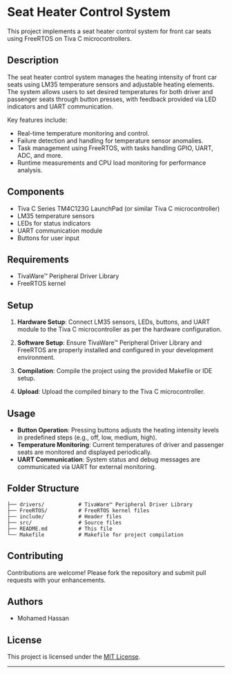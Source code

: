 # Seat Heater Control System

This project implements a seat heater control system for front car seats using FreeRTOS on Tiva C microcontrollers.

## Description

The seat heater control system manages the heating intensity of front car seats using LM35 temperature sensors and adjustable heating elements. The system allows users to set desired temperatures for both driver and passenger seats through button presses, with feedback provided via LED indicators and UART communication.

Key features include:
- Real-time temperature monitoring and control.
- Failure detection and handling for temperature sensor anomalies.
- Task management using FreeRTOS, with tasks handling GPIO, UART, ADC, and more.
- Runtime measurements and CPU load monitoring for performance analysis.

## Components

- Tiva C Series TM4C123G LaunchPad (or similar Tiva C microcontroller)
- LM35 temperature sensors
- LEDs for status indicators
- UART communication module
- Buttons for user input

## Requirements

- TivaWare™ Peripheral Driver Library
- FreeRTOS kernel

## Setup

1. **Hardware Setup**: Connect LM35 sensors, LEDs, buttons, and UART module to the Tiva C microcontroller as per the hardware configuration.

2. **Software Setup**: Ensure TivaWare™ Peripheral Driver Library and FreeRTOS are properly installed and configured in your development environment.

3. **Compilation**: Compile the project using the provided Makefile or IDE setup.

4. **Upload**: Upload the compiled binary to the Tiva C microcontroller.

## Usage

- **Button Operation**: Pressing buttons adjusts the heating intensity levels in predefined steps (e.g., off, low, medium, high).
- **Temperature Monitoring**: Current temperatures of driver and passenger seats are monitored and displayed periodically.
- **UART Communication**: System status and debug messages are communicated via UART for external monitoring.

## Folder Structure

```
├── drivers/           # TivaWare™ Peripheral Driver Library
├── FreeRTOS/          # FreeRTOS kernel files
├── include/           # Header files
├── src/               # Source files
├── README.md          # This file
└── Makefile           # Makefile for project compilation
```

## Contributing

Contributions are welcome! Please fork the repository and submit pull requests with your enhancements.

## Authors

- Mohamed Hassan

## License

This project is licensed under the [MIT License](LICENSE).

---
